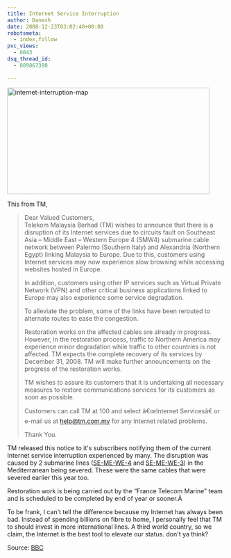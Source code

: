 ```yaml
---
title: Internet Service Interruption
author: Danesh
date: 2008-12-23T03:02:40+00:00
robotsmeta:
  - index,follow
pvc_views:
  - 6043
dsq_thread_id:
  - 889867390

---
```

<img loading="lazy" class="alignnone size-full wp-image-1083" title="internet-interruption-map" src="/wp-content/uploads/2008/12/internet-interruption-map.gif" alt="internet-interruption-map" width="466" height="245" />

This from TM,

> Dear Valued Customers,  
> Telekom Malaysia Berhad (TM) wishes to announce that there is a disruption of its Internet services due to circuits fault on Southeast Asia &#8211; Middle East &#8211; Western Europe 4 (SMW4) submarine cable network between Palermo (Southern Italy) and Alexandria (Northern Egypt) linking Malaysia to Europe. Due to this, customers using Internet services may now experience slow browsing while accessing websites hosted in Europe.
> 
> In addition, customers using other IP services such as Virtual Private Network (VPN) and other critical business applications linked to Europe may also experience some service degradation.
> 
> To alleviate the problem, some of the links have been rerouted to alternate routes to ease the congestion.
> 
> Restoration works on the affected cables are already in progress. However, in the restoration process, traffic to Northern America may experience minor degradation while traffic to other countries is not affected. TM expects the complete recovery of its services by December 31, 2008. TM will make further announcements on the progress of the restoration works.
> 
> TM wishes to assure its customers that it is undertaking all necessary measures to restore communications services for its customers as soon as possible.
> 
> Customers can call TM at 100 and select â€œInternet Servicesâ€ or e-mail us at help@tm.com.my for any Internet related problems.
> 
> Thank You.

TM released this notice to it's subscribers notifying them of the current Internet service interruption experienced by many. The disruption was caused by 2 submarine lines ([SE-ME-WE-4][1] and [SE-ME-WE-3][2]) in the Mediterranean being severed. These were the same cables that were severed earlier this year too.

Restoration work is being carried out by the &#8220;France Telecom Marine&#8221; team and is scheduled to be completed by end of year or sooner.Â 

To be frank, I can't tell the difference because my Internet has always been bad. Instead of spending billions on fibre to home, I personally feel that TM to should invest in more international lines. A third world country, so we claim, the Internet is the best tool to elevate our status. don't ya think?

Source: [BBC][3]

 [1]: http://www.seamewe4.com/
 [2]: http://www.seamewe3.com/
 [3]: http://news.bbc.co.uk/2/hi/technology/7795320.stm
